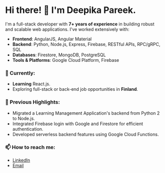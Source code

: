 # Hi there! 👋 I'm Deepika Pareek.

I'm a full-stack developer with **7+ years of experience** in building robust and scalable web applications. I've worked extensively with:

- **Frontend**: AngularJS, Angular Material
- **Backend**: Python, Node.js, Express, Firebase, RESTful APIs, RPC/gRPC, SQL
- **Databases**: Firestore, MongoDB, PostgreSQL
- **Tools & Platforms**: Google Cloud Platform, Firebase

### 🌱 Currently:
- **Learning** React.js.
- Exploring full-stack or back-end job opportunities in **Finland**.

### 💼 Previous Highlights:
- Migrated a Learning Management Application's backend from Python 2 to Node.js.
- Integrated Firebase login with Google and Firestore for efficient authentication.
- Developed serverless backend features using Google Cloud Functions.

### 📫 How to reach me:
- [LinkedIn](https://www.linkedin.com/in/deepika-pareek/)
- [Email](mailto:deepikapareek91@gmail.com)


